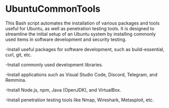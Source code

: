 # UbuntuCommonTools



This Bash script automates the installation of various packages and tools useful for Ubuntu, as well as penetration testing tools. It is designed to streamline the initial setup of an Ubuntu system by installing commonly used items in software development and security testing.

-Install useful packages for software development, such as build-essential, curl, git, etc.

-Install commonly used development libraries.

-Install applications such as Visual Studio Code, Discord, Telegram, and Remmina.

-Install Node.js, npm, Java (OpenJDK), and VirtualBox.

-Install penetration testing tools like Nmap, Wireshark, Metasploit, etc.
